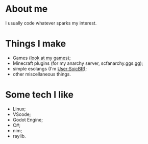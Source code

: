# About me

I usually code whatever sparks my interest. 

# Things I make
* Games ([look at my games](https://soicbr-games.itch.io/));
* Minecraft plugins (for my anarchy server, scfanarchy.ggs.gg);
* simple esolangs (I'm [User:SoicBR](https://esolangs.org/wiki/User:SoicBR));
* other miscellaneous things.

# Some tech I like
* Linux;
* VScode;
* Godot Engine;
* C#;
* nim;
* raylib.
